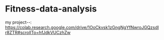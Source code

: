 # Fitness-data-analysis

my project--:
https://colab.research.google.com/drive/1OoCkvsk1zGngNgYfNwroJGQzsdIr8ZTR#scrollTo=hfJdkVUCzhZw
